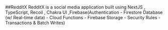 ##RedditX
RedditX is a social media application built using NextJS , TypeScript, Recoil , Chakra UI ,Firebase(Authentication - Firestore Database (w/ Real-time data) - Cloud Functions - Firebase Storage - Security Rules - Transactions & Batch Writes)
